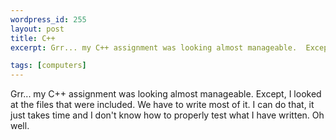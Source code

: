 ```yaml
--- 
wordpress_id: 255
layout: post
title: C++
excerpt: Grr... my C++ assignment was looking almost manageable.  Except, I looked at the files that were included.  We have to write most of it.  I can do that, it just takes time and I don't know how to properly test what I have written.  Oh well.

tags: [computers]
---
```


Grr... my C++ assignment was looking almost manageable.  Except, I looked at the files that were included.  We have to write most of it.  I can do that, it just takes time and I don't know how to properly test what I have written.  Oh well.
